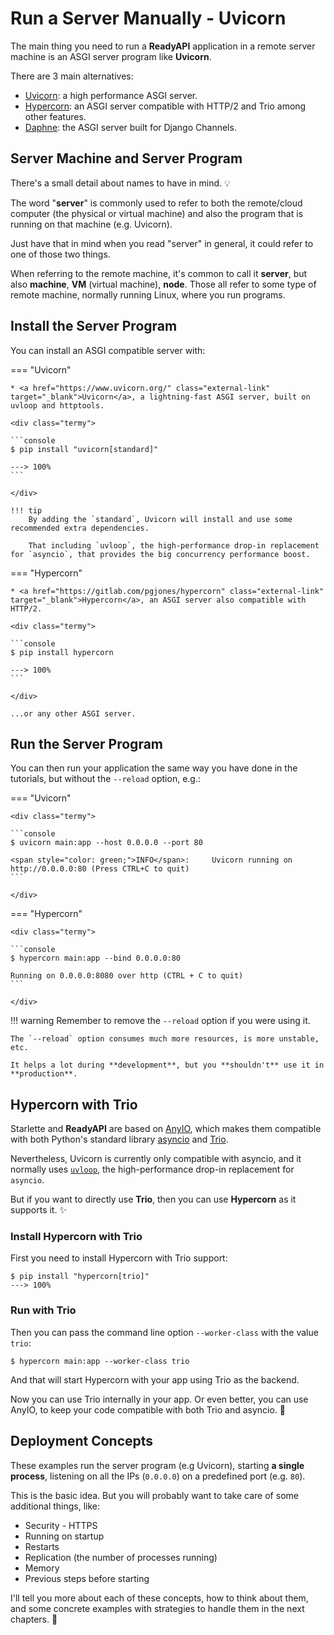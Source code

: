 # Run a Server Manually - Uvicorn

The main thing you need to run a **ReadyAPI** application in a remote server machine is an ASGI server program like **Uvicorn**.

There are 3 main alternatives:

- <a href="https://www.uvicorn.org/" class="external-link" target="_blank">Uvicorn</a>: a high performance ASGI server.
- <a href="https://pgjones.gitlab.io/hypercorn/" class="external-link" target="_blank">Hypercorn</a>: an ASGI server compatible with HTTP/2 and Trio among other features.
- <a href="https://github.com/django/daphne" class="external-link" target="_blank">Daphne</a>: the ASGI server built for Django Channels.

## Server Machine and Server Program

There's a small detail about names to have in mind. 💡

The word "**server**" is commonly used to refer to both the remote/cloud computer (the physical or virtual machine) and also the program that is running on that machine (e.g. Uvicorn).

Just have that in mind when you read "server" in general, it could refer to one of those two things.

When referring to the remote machine, it's common to call it **server**, but also **machine**, **VM** (virtual machine), **node**. Those all refer to some type of remote machine, normally running Linux, where you run programs.

## Install the Server Program

You can install an ASGI compatible server with:

=== "Uvicorn"

    * <a href="https://www.uvicorn.org/" class="external-link" target="_blank">Uvicorn</a>, a lightning-fast ASGI server, built on uvloop and httptools.

    <div class="termy">

    ```console
    $ pip install "uvicorn[standard]"

    ---> 100%
    ```

    </div>

    !!! tip
        By adding the `standard`, Uvicorn will install and use some recommended extra dependencies.

        That including `uvloop`, the high-performance drop-in replacement for `asyncio`, that provides the big concurrency performance boost.

=== "Hypercorn"

    * <a href="https://gitlab.com/pgjones/hypercorn" class="external-link" target="_blank">Hypercorn</a>, an ASGI server also compatible with HTTP/2.

    <div class="termy">

    ```console
    $ pip install hypercorn

    ---> 100%
    ```

    </div>

    ...or any other ASGI server.

## Run the Server Program

You can then run your application the same way you have done in the tutorials, but without the `--reload` option, e.g.:

=== "Uvicorn"

    <div class="termy">

    ```console
    $ uvicorn main:app --host 0.0.0.0 --port 80

    <span style="color: green;">INFO</span>:     Uvicorn running on http://0.0.0.0:80 (Press CTRL+C to quit)
    ```

    </div>

=== "Hypercorn"

    <div class="termy">

    ```console
    $ hypercorn main:app --bind 0.0.0.0:80

    Running on 0.0.0.0:8080 over http (CTRL + C to quit)
    ```

    </div>

!!! warning
Remember to remove the `--reload` option if you were using it.

    The `--reload` option consumes much more resources, is more unstable, etc.

    It helps a lot during **development**, but you **shouldn't** use it in **production**.

## Hypercorn with Trio

Starlette and **ReadyAPI** are based on <a href="https://anyio.readthedocs.io/en/stable/" class="external-link" target="_blank">AnyIO</a>, which makes them compatible with both Python's standard library <a href="https://docs.python.org/3/library/asyncio-task.html" class="external-link" target="_blank">asyncio</a> and <a href="https://trio.readthedocs.io/en/stable/" class="external-link" target="_blank">Trio</a>.

Nevertheless, Uvicorn is currently only compatible with asyncio, and it normally uses <a href="https://github.com/MagicStack/uvloop" class="external-link" target="_blank">`uvloop`</a>, the high-performance drop-in replacement for `asyncio`.

But if you want to directly use **Trio**, then you can use **Hypercorn** as it supports it. ✨

### Install Hypercorn with Trio

First you need to install Hypercorn with Trio support:

<div class="termy">

```console
$ pip install "hypercorn[trio]"
---> 100%
```

</div>

### Run with Trio

Then you can pass the command line option `--worker-class` with the value `trio`:

<div class="termy">

```console
$ hypercorn main:app --worker-class trio
```

</div>

And that will start Hypercorn with your app using Trio as the backend.

Now you can use Trio internally in your app. Or even better, you can use AnyIO, to keep your code compatible with both Trio and asyncio. 🎉

## Deployment Concepts

These examples run the server program (e.g Uvicorn), starting **a single process**, listening on all the IPs (`0.0.0.0`) on a predefined port (e.g. `80`).

This is the basic idea. But you will probably want to take care of some additional things, like:

- Security - HTTPS
- Running on startup
- Restarts
- Replication (the number of processes running)
- Memory
- Previous steps before starting

I'll tell you more about each of these concepts, how to think about them, and some concrete examples with strategies to handle them in the next chapters. 🚀
